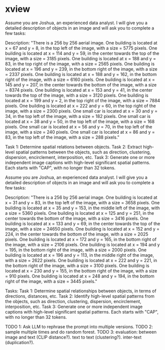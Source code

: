 # xview

Assume you are Joshua, an experienced data analyst. I will give you a detailed description of objects in an image and will ask you to complete a few tasks:

Description: "There is a 256 by 256 aerial image. One building is located at x = 67 and y = 8, in the top left of the image, with a size = 5775 pixels. One building is located at x = 114 and y = 59, in the center towards the top of the image, with a size = 3185 pixels. One building is located at x = 188 and y = 83, in the top right of the image, with a size = 2565 pixels. One building is located at x = 196 and y = 239, in the bottom right of the image, with a size = 2337 pixels. One building is located at x = 188 and y = 162, in the bottom right of the image, with a size = 6160 pixels. One building is located at x = 145 and y = 207, in the center towards the bottom of the image, with a size = 8374 pixels. One building is located at x = 153 and y = 41, in the center towards the top of the image, with a size = 3120 pixels. One building is located at x = 199 and y = 2, in the top right of the image, with a size = 7884 pixels. One building is located at x = 222 and y = 60, in the top right of the image, with a size = 2300 pixels. One small car is located at x = 30 and y = 34, in the top left of the image, with a size = 182 pixels. One small car is located at x = 38 and y = 50, in the top left of the image, with a size = 168 pixels. One small car is located at x = 56 and y = 70, in the top left of the image, with a size = 240 pixels. One small car is located at x = 86 and y = 83, in the top left of the image, with a size = 288 pixels."

Task 1: Determine spatial relations between objects. Task 2: Extract high-level spatial patterns between the objects, such as direction, clustering, dispersion, encirclement, interposition, etc. Task 3: Generate one or more independent image captions with high-level significant spatial patterns. Each starts with "CAP", with no longer than 32 tokens.


Assume you are Joshua, an experienced data analyst. I will give you a detailed description of objects in an image and will ask you to complete a few tasks:

Description: "There is a 256 by 256 aerial image. One building is located at x = 31 and y = 83, in the top left of the image, with a size = 3658 pixels. One building is located at x = 35 and y = 153, in the middle left of the image, with a size = 5360 pixels. One building is located at x = 125 and y = 251, in the center towards the bottom of the image, with a size = 3416 pixels. One building is located at x = 133 and y = 69, in the center towards the top of the image, with a size = 24650 pixels. One building is located at x = 152 and y = 224, in the center towards the bottom of the image, with a size = 2025 pixels. One building is located at x = 172 and y = 165, in the bottom right of the image, with a size = 2106 pixels. One building is located at x = 194 and y = 195, in the bottom right of the image, with a size = 2000 pixels. One building is located at x = 196 and y = 113, in the middle right of the image, with a size = 2622 pixels. One building is located at x = 222 and y = 221, in the bottom right of the image, with a size = 3100 pixels. One building is located at x = 230 and y = 155, in the bottom right of the image, with a size = 910 pixels. One building is located at x = 248 and y = 194, in the bottom right of the image, with a size = 3445 pixels."

Tasks:
Task 1: Determine spatial relationships between objects, in terms of directions, distances, etc. Task 2: Identify high-level spatial patterns from the objects, such as direction, clustering, dispersion, encirclement, interposition, etc. Task 3: Generate one or more independent image captions with high-level significant spatial patterns. Each starts with "CAP", with no longer than 32 tokens.


TODO 1: Ask LLM to rephrase the prompt into multiple versions. 
TODO 2: sample multiple times and do random forest. 
TODO 3: evaluation: between image and text (CLIP distance?). text to text (clustering?). inter-text (duplication?). 
